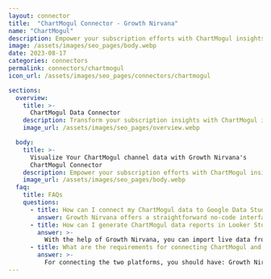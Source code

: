 ```yaml
---
layout: connector
title:  "ChartMogul Connector - Growth Nirvana"
name: "ChartMogul"
description: Empower your subscription efforts with ChartMogul insights integrated into Looker Studio's analytics environment.
image: /assets/images/seo_pages/body.webp
date: 2023-08-17
categories: connectors
permalink: connectors/chartmogul
icon_url: /assets/images/seo_pages/connectors/chartmogul

sections:
  overview:
    title: >-
      ChartMogul Data Connector
    description: Transform your subscription insights with ChartMogul integration. Seamlessly merge subscription and customer data from ChartMogul with Looker Studio's analytical capabilities, unlocking insights that power subscription strategies, customer experiences, and growth.
    image_url: /assets/images/seo_pages/overview.webp

  body:
    title: >-
      Visualize Your ChartMogul channel data with Growth Nirvana's
      ChartMogul Connector
    description: Empower your subscription efforts with ChartMogul insights integrated into Looker Studio's analytics environment.
    image_url: /assets/images/seo_pages/body.webp
  faq:
    title: FAQs
    questions:
      - title: How can I connect my ChartMogul data to Google Data Studio/Looker Studio?
        answer: Growth Nirvana offers a straightforward no-code interface to connect to ChartMogul data sources.
      - title: How can I generate ChartMogul data reports in Looker Studio?
        answer: >-
          With the help of Growth Nirvana, you can import live data from ChartMogul into Looker Studio. These data can be viewed in charts, tables, and dashboards to generate branded reports that can be shared instantly.
      - title: What are the requirements for connecting ChartMogul and Looker Studio?
        answer: >-
          For connecting the two platforms, you should have: Growth Nirvana Account and ChartMogul Ads Account
---
```

